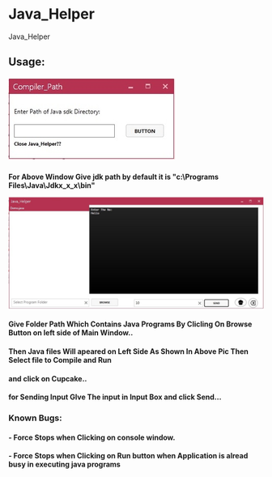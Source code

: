 # Java_Helper
Java_Helper
<h2> Usage: 

![Screenshots:](java_helper.jpg)
 <h4> For Above Window Give jdk path by default it is "c:\Programs Files\Java\Jdkx_x_x\bin"

![Screenshots:](Java_Helper_main.jpg)
<h4>Give Folder Path Which Contains Java Programs By Clicling On Browse Button on left side of Main Window..
<h4>Then Java files Will apeared on Left Side As Shown In Above Pic Then Select file to Compile and Run 
<h4> and click on Cupcake..
<h4>for Sending Input GIve The input in Input Box and click Send...

<h3>Known Bugs:
<h4>- Force Stops when Clicking on console window.
<h4>- Force Stops when Clicking on Run button when Application is alread busy in executing java programs      
